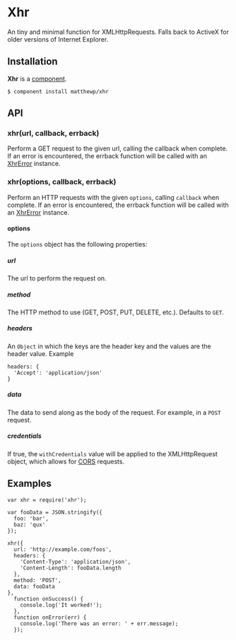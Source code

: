 # Xhr

An tiny and minimal function for XMLHttpRequests. Falls back to ActiveX for older versions of Internet Explorer.

## Installation

**Xhr** is a [component](https://github.com/component/component).

    $ component install matthewp/xhr

## API

### xhr(url, callback, errback)

Perform a GET request to the given url, calling the callback when complete. If an error is encountered, the errback function will be called with an [XhrError](https://github.com/matthewp/xhrerror) instance.

### xhr(options, callback, errback)

Perform an HTTP requests with the given ``options``, calling ``callback`` when complete. If an error is encountered, the errback function will be called with an [XhrError](https://github.com/matthewp/xhrerror) instance.

#### options

The ``options`` object has the following properties:

##### url

The url to perform the request on.

##### method

The HTTP method to use (GET, POST, PUT, DELETE, etc.).  Defaults to ``GET``.

##### headers

An ``Object`` in which the keys are the header key and the values are the header value. Example

    headers: {
      'Accept': 'application/json'
    }

##### data

The data to send along as the body of the request. For example, in a ``POST`` request.

##### credentials

If true, the ``withCredentials`` value will be applied to the XMLHttpRequest object, which allows for [CORS](http://www.w3.org/TR/cors/) requests.

## Examples

    var xhr = require('xhr');

    var fooData = JSON.stringify({
      foo: 'bar',
      baz: 'qux'
    });

    xhr({
      url: 'http://example.com/foos',
      headers: {
        'Content-Type': 'application/json',
        'Content-Length': fooData.length
      },
      method: 'POST',
      data: fooData
    },
      function onSuccess() {
        console.log('It worked!');
      },
      function onError(err) {
        console.log('There was an error: ' + err.message);
      });